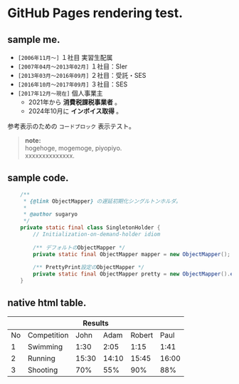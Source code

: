 # GitHub Pages rendering test.

## sample me.

- `[2006年11月～]` １社目 実習生配属
- `[2007年04月～2013年02月]` １社目：SIer
- `[2013年03月～2016年09月]` ２社目：受託・SES
- `[2016年10月～2017年09月]` ３社目：SES
- `[2017年12月～現在]` 個人事業主
  - 2021年から **消費税課税事業者** 。
  - 2024年10月に **インボイス取得** 。
 
参考表示のための `コードブロック` 表示テスト。

> **note:**  
> hogehoge, mogemoge, piyopiyo.  
> xxxxxxxxxxxxxx.  

## sample code.

```java
	/**
	 * {@link ObjectMapper} の遅延初期化シングルトンホルダ。
	 * 
	 * @author sugaryo
	 */
	private static final class SingletonHolder {
		// Initialization-on-demand-holder idiom
		
		/** デフォルトのObjectMapper */
		private static final ObjectMapper mapper = new ObjectMapper();
		
		/** PrettyPrint設定のObjectMapper */
		private static final ObjectMapper pretty = new ObjectMapper().enable( SerializationFeature.INDENT_OUTPUT );
	}
```


## native html table.
<table><thead>
  <tr>
    <th colspan="6">Results</th>
  </tr></thead>
<tbody>
  <tr>
    <td>No</td>
    <td>Competition</td>
    <td>John</td>
    <td>Adam</td>
    <td>Robert</td>
    <td>Paul</td>
  </tr>
  <tr>
    <td>1</td>
    <td>Swimming</td>
    <td>1:30</td>
    <td>2:05</td>
    <td>1:15</td>
    <td>1:41</td>
  </tr>
  <tr>
    <td>2</td>
    <td>Running</td>
    <td>15:30</td>
    <td>14:10</td>
    <td>15:45</td>
    <td>16:00</td>
  </tr>
  <tr>
    <td>3</td>
    <td>Shooting</td>
    <td>70%</td>
    <td>55%</td>
    <td>90%</td>
    <td>88%</td>
  </tr>
</tbody>
